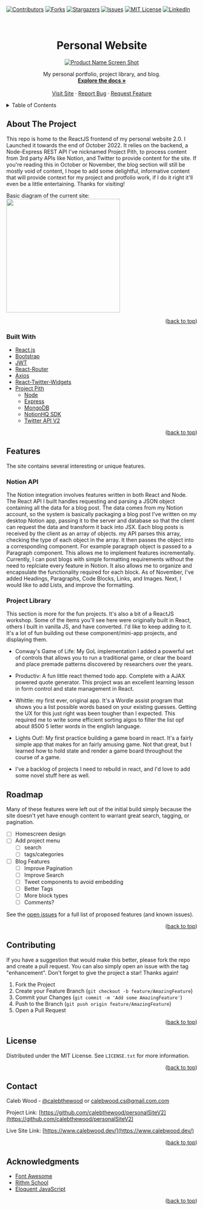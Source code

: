 <div id="top"></div>
<!--
*** Thanks for checking out the Best-README-Template. If you have a suggestion
*** that would make this better, please fork the repo and create a pull request
*** or simply open an issue with the tag "enhancement".
*** Don't forget to give the project a star!
*** Thanks again! Now go create something AMAZING! :D
-->



<!-- PROJECT SHIELDS -->
<!--
*** I'm using markdown "reference style" links for readability.
*** Reference links are enclosed in brackets [ ] instead of parentheses ( ).
*** See the bottom of this document for the declaration of the reference variables
*** for contributors-url, forks-url, etc. This is an optional, concise syntax you may use.
*** https://www.markdownguide.org/basic-syntax/#reference-style-links
-->
[![Contributors][contributors-shield]][contributors-url]
[![Forks][forks-shield]][forks-url]
[![Stargazers][stars-shield]][stars-url]
[![Issues][issues-shield]][issues-url]
[![MIT License][license-shield]][license-url]
[![LinkedIn][linkedin-shield]][linkedin-url]


<!-- PROJECT LOGO -->
<br />
<div align="center">

<h1 align="center">Personal Website</h3>

[![Product Name Screen Shot][product-screenshot]](https://s3.us-west-1.amazonaws.com/pix.ly/project-shots/personal-site-screenshot.png)

  <p align="center">
    My personal portfolio, project library, and blog.
    <br />
    <a href="https://github.com/calebthewood/personalSiteV2"><strong>Explore the docs »</strong></a>
    <br />
    <br />
    <a href="https://www.calebwood.dev/">Visit Site</a>
    ·
    <a href="https://github.com/calebthewood/personalSiteV2/issues">Report Bug</a>
    ·
    <a href="https://github.com/calebthewood/personalSiteV2/issues">Request Feature</a>
  </p>
</div>



<!-- TABLE OF CONTENTS -->
<details>
  <summary>Table of Contents</summary>
  <ol>
    <li>
      <a href="#about-the-project">About The Project</a>
      <ul>
        <li><a href="#built-with">Built With</a></li>
      </ul>
    </li>
    <li>
      <a href="#getting-started">Getting Started</a>
      <ul>
        <li><a href="#prerequisites">Prerequisites</a></li>
        <li><a href="#installation">Installation</a></li>
      </ul>
    </li>
    <li><a href="#usage">Usage</a></li>
    <li><a href="#roadmap">Roadmap</a></li>
    <li><a href="#contributing">Contributing</a></li>
    <li><a href="#license">License</a></li>
    <li><a href="#contact">Contact</a></li>
    <li><a href="#acknowledgments">Acknowledgments</a></li>
  </ol>
</details>



<!-- ABOUT THE PROJECT -->
## About The Project

This repo is home to the ReactJS frontend of my personal website 2.0. I Launched it
towards the end of October 2022. It relies on the backend, a Node-Express REST API I've nicknamed Project Pith, to process content from 3rd party APIs like Notion, and Twitter to provide content for the site. If you're reading this in October or November, the blog section will still be mostly void of content, I hope to add some delightful, informative content that will provide context for my project and protfolio work, if I do it right it'll even be a little entertaining. Thanks for visiting!

Basic diagram of the current site:
<img width="300px" src="https://s3.us-west-1.amazonaws.com/pix.ly/project-shots/simple-site-diagram.png">

<p align="right">(<a href="#top">back to top</a>)</p>



### Built With

* [React.js](https://reactjs.org/)
* [Bootstrap](https://getbootstrap.com)
* [JWT](https://jwt.io/)
* [React-Router](https://reactrouter.com/)
* [Axios](https://axios-http.com/docs/req_config)
* [React-Twitter-Widgets](https://www.npmjs.com/package/react-twitter-widgets)
* [Project Pith](https://github.com/calebthewood/ProjectPith)
  - [Node](https://nodejs.org/en/)
  - [Express](https://expressjs.com/)
  - [MongoDB](https://www.mongodb.com/atlas/database)
  - [NotionHQ SDK](https://github.com/makenotion/notion-sdk-js)
  - [Twitter API V2](https://www.npmjs.com/package/twitter-api-v2)

<p align="right">(<a href="#top">back to top</a>)</p>

<!-- Features -->
## Features

The site contains several interesting or unique features.

### Notion API

The Notion integration involves features written in both React and Node. The React API I built handles requesting and parsing a JSON object containing all the data for a blog post. The data comes from my Notion account, so the system is basically packaging a blog post I've written on my desktop Notion app, passing it to the server and database so that the client can request the data and transform it back into JSX. Each blog posts is received by the client as an array of objects. my API parses this array, checking the type of each object in the array. It then passes the object into a corresponding component. For example  paragraph object is passed to a Paragraph component. This allows me to implement features incrementally. Currently, I can post blogs with simple formatting requirements without the need to replciate every feature in Notion. It also allows me to organize and encapsulate the functionality required for each block. As of November, I've added Headings, Paragraphs, Code Blocks, Links, and Images. Next, I would like to add Lists, and improve the formatting.
### Project Library

This section is more for the fun projects. It's also a bit of a ReactJS workshop. Some of the items you'll see here were originally built in React, others I built in vanilla JS, and have converted. I'd like to keep adding to it. It's a lot of fun building out these component/mini-app projects, and displaying them.

- Conway's Game of Life: My GoL implementation I added a powerful set of controls that allows you to run a traditional game, or clear the board and place premade patterns discovered by researchers over the years.

- Productiv: A fun little react themed todo app. Complete with a AJAX powered quote generator. This project was an excellent learning lesson in form control and state management in React.

- Whittle: my first ever, original app. It's a Wordle assist program that shows you a list possible words based on your existing guesses. Getting the UX for this just right was been tougher than I expected. This required me to write some efficient sorting algos to filter the list opf about 8500 5 letter words in the english language.

- Lights Out!: My first practice building a game board in react. It's a fairly simple app that makes for an fairly amusing game. Not that great, but I learned how to hold state and render a game board throughout the course of a game.

- I've a backlog of projects I need to rebuild in react, and I'd love to add some novel stuff here as well.

<!-- ROADMAP -->
## Roadmap

Many of these features were left out of the initial build simply because the site doesn't yet have enough content to warrant great search, tagging, or pagination.

- [ ] Homescreen design
- [ ] Add project menu
    - [ ] search
    - [ ] tags/categories
- [ ] Blog Features
    - [ ] Improve Pagination
    - [ ] Improve Search
    - [ ] Tweet components to avoid embedding
    - [ ] Better Tags
    - [ ] More block types
    - [ ] Comments?

See the [open issues](https://github.com/calebthewood/personalSiteV2/issues) for a full list of proposed features (and known issues).

<p align="right">(<a href="#top">back to top</a>)</p>

<!-- CONTRIBUTING -->
## Contributing

If you have a suggestion that would make this better, please fork the repo and create a pull request. You can also simply open an issue with the tag "enhancement".
Don't forget to give the project a star! Thanks again!

1. Fork the Project
2. Create your Feature Branch (`git checkout -b feature/AmazingFeature`)
3. Commit your Changes (`git commit -m 'Add some AmazingFeature'`)
4. Push to the Branch (`git push origin feature/AmazingFeature`)
5. Open a Pull Request

<p align="right">(<a href="#top">back to top</a>)</p>

<!-- LICENSE -->
## License

Distributed under the MIT License. See `LICENSE.txt` for more information.

<p align="right">(<a href="#top">back to top</a>)</p>

<!-- CONTACT -->
## Contact

Caleb Wood - [@calebthewood](https://twitter.com/calebthewood) or calebwood.cs@gmail.com.com

Project Link: [https://github.com/calebthewood/personalSiteV2](https://github.com/calebthewood/personalSiteV2)

Live Site Link: [https://www.calebwood.dev/](https://www.calebwood.dev/)

<p align="right">(<a href="#top">back to top</a>)</p>



<!-- ACKNOWLEDGMENTS -->
## Acknowledgments

* [Font Awesome](https://fontawesome.com/v6/search)
* [Rithm School](https://www.rithmschool.com/)
* [Eloquent JavaScript](https://eloquentjavascript.net/)

<p align="right">(<a href="#top">back to top</a>)</p>



<!-- MARKDOWN LINKS & IMAGES -->
<!-- https://www.markdownguide.org/basic-syntax/#reference-style-links -->
[contributors-shield]: https://img.shields.io/github/contributors/calebthewood/personalSiteV2.svg?style=for-the-badge
[contributors-url]: https://github.com/calebthewood/personalSiteV2/graphs/contributors
[forks-shield]: https://img.shields.io/github/forks/calebthewood/personalSiteV2.svg?style=for-the-badge
[forks-url]: https://github.com/calebthewood/personalSiteV2/network/members
[stars-shield]: https://img.shields.io/github/stars/calebthewood/personalSiteV2.svg?style=for-the-badge
[stars-url]: https://github.com/calebthewood/personalSiteV2/stargazers
[issues-shield]: https://img.shields.io/github/issues/calebthewood/personalSiteV2.svg?style=for-the-badge
[issues-url]: https://github.com/calebthewood/personalSiteV2/issues
[license-shield]: https://img.shields.io/github/license/calebthewood/personalSiteV2.svg?style=for-the-badge
[license-url]: https://github.com/calebthewood/personalSiteV2/blob/master/LICENSE.txt
[linkedin-shield]: https://img.shields.io/badge/-LinkedIn-black.svg?style=for-the-badge&logo=linkedin&colorB=555
[linkedin-url]: https://linkedin.com/in/caleb-wood-440b37168
[product-screenshot]: https://s3.us-west-1.amazonaws.com/pix.ly/project-shots/personal-site-screenshot.png
